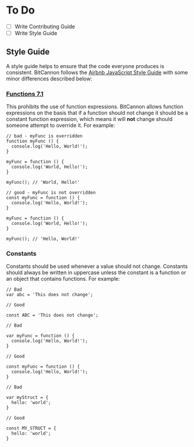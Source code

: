# To Do

- [ ] Write Contributing Guide
- [ ] Write Style Guide

## Style Guide

A style guide helps to ensure that the code everyone produces is consistent. BitCannon follows the [Airbnb JavaScript Style Guide](https://github.com/airbnb/javascript) with some minor differences described below:

### [Functions 7.1](https://github.com/airbnb/javascript#7.1)

This prohibits the use of function expressions. BitCannon allows function expressions on the basis that if a function should not change it should be a constant function expression, which means it will **not** change should someone attempt to override it. For example:

```
// bad - myFunc is overridden
function myFunc () {
  console.log('Hello, World!');
}

myFunc = function () {
  console.log('World, Hello!');
}

myFunc(); // 'World, Hello!'

// good - myFunc is not overridden
const myFunc = function () {
  console.log('Hello, World!');
}

myFunc = function () {
  console.log('World, Hello!');
}

myFunc(); // 'Hello, World!'
```

### Constants

Constants should be used whenever a value should not change. Constants should always be written in uppercase unless the constant is a function or an object that contains functions. For example:

```
// Bad
var abc = 'This does not change';

// Good

const ABC = 'This does not change';

// Bad

var myFunc = function () {
  console.log('Hello, World!');
}

// Good

const myFunc = function () {
  console.log('Hello, World!');
}

// Bad

var myStruct = {
  hello: 'world';
}

// Good

const MY_STRUCT = {
  hello: 'world';
}
```
